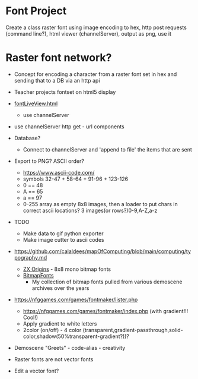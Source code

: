 Font Project
============

Create a class raster font using image encoding to hex, http post requests (command line?), html viewer (channelServer), output as png, use it


Raster font network?
===================
* Concept for encoding a character from a raster font set in hex and sending that to a DB via an http api
* Teacher projects fontset on html5 display

* [fontLiveView.html](./fontLiveView.html)
    * use channelServer
* use channelServer http get - url components
* Database?
    * Connect to channelServer and 'append to file' the items that are sent
* Export to PNG? ASCII order?
    * https://www.ascii-code.com/
    * symbols 32-47 + 58-64 + 91-96 + 123-126
    * 0 == 48
    * A == 65
    * a == 97
    * 0-255 array as empty 8x8 images, then a loader to put chars in correct ascii locations? 3 images(or rows?)0-9,A-Z,a-z
* TODO
    * Make data to gif python exporter
    * Make image cutter to ascii codes
* https://github.com/calaldees/mapOfComputing/blob/main/computing/typography.md
    * [ZX Origins](https://damieng.com/typography/zx-origins) - 8x8 mono bitmap fonts
    * [BitmapFonts](https://github.com/ianhan/BitmapFonts/blob/main/README.md)
        * My collection of bitmap fonts pulled from various demoscene archives over the years
* https://nfggames.com/games/fontmaker/lister.php
    * https://nfggames.com/games/fontmaker/index.php (with gradient!!! Cool!)
    * Apply gradient to white letters
    * 2color (on/off) - 4 color (transparent,gradient-passthrough,solid-color,shadow(50%transparent-gradient?))?
* Demoscene "Greets" - code-alias - creativity

* Raster fonts are not vector fonts
* Edit a vector font?
